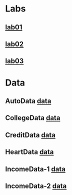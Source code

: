 

# Labs
## [lab01](lab01.Rmd)
## [lab02](lab02.Rmd)
## [lab03](lab03.Rmd)
# Data
## AutoData [data](data/Auto.data) 
## CollegeData [data](data/College.csv) 
## CreditData [data](data/Credit.csv) 
## HeartData [data](data/Heart.csv) 
## IncomeData-1 [data](data/Income1.csv) 
## IncomeData-2 [data](data/Income2.csv) 




